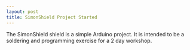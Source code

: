 ```yaml
---
layout: post
title: SimonShield Project Started
---
```


The SimonShield shield is a simple Arduino project. It is intended to be a soldering and programming exercise for a 2 day workshop.

